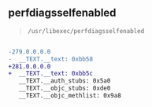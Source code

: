 ## perfdiagsselfenabled

> `/usr/libexec/perfdiagsselfenabled`

```diff

-279.0.0.0.0
-  __TEXT.__text: 0xbb58
+281.0.0.0.0
+  __TEXT.__text: 0xbb5c
   __TEXT.__auth_stubs: 0x5a0
   __TEXT.__objc_stubs: 0xde0
   __TEXT.__objc_methlist: 0x9a8

```
